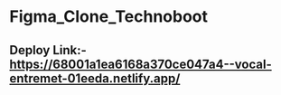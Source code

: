 # Figma_Clone_Technoboot

## Deploy Link:- https://68001a1ea6168a370ce047a4--vocal-entremet-01eeda.netlify.app/
